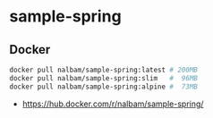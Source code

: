 # sample-spring

## Docker

```bash
docker pull nalbam/sample-spring:latest # 200MB
docker pull nalbam/sample-spring:slim   #  96MB
docker pull nalbam/sample-spring:alpine #  73MB
```

* <https://hub.docker.com/r/nalbam/sample-spring/>
